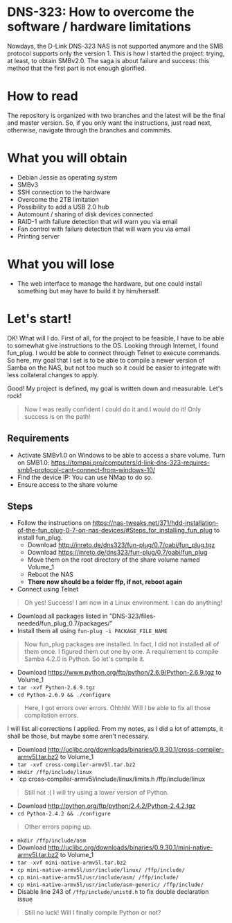 # DNS-323: How to overcome the software / hardware limitations
Nowdays, the D-Link DNS-323 NAS is not supported anymore and the SMB protocol supports only the version 1. This is how I started the project: trying, at least, to obtain SMBv2.0. The saga is about failure and success: this method that the first part is not enough glorified.

# How to read
The repository is organized with two branches and the latest will be the final and master version. So, if you only want the instructions, just read next, otherwise, navigate through the branches and commmits.

# What you will obtain
- Debian Jessie as operating system
- SMBv3
- SSH connection to the hardware
- Overcome the 2TB limitation
- Possibility to add a USB 2.0 hub
- Automount / sharing of disk devices connected
- RAID-1 with failure detection that will warn you via email
- Fan control with failure detection that will warn you via email
- Printing server

# What you will lose
- The web interface to manage the hardware, but one could install something but may have to build it by him/herself.

# Let's start!

OK! What will I do. First of all, for the project to be feasible, I have to be able to somewhat give instructions to the OS. Looking through Internet, I found fun_plug. I would be able to connect through Telnet to execute commands. So here, my goal that I set is to be able to compile a newer version of Samba on the NAS, but not too much so it could be easier to integrate with less collateral changes to apply.

Good! My project is defined, my goal is written down and measurable. Let's rock!

> Now I was really confident I could do it and I would do it! Only success is on the path!

## Requirements
- Activate SMBv1.0 on Windows to be able to access a share volume. Turn on SMB1.0: https://tompai.pro/computers/d-link-dns-323-requires-smb1-protocol-cant-connect-from-windows-10/
- Find the device IP: You can use NMap to do so.
- Ensure access to the share volume

## Steps
- Follow the instructions on https://nas-tweaks.net/371/hdd-installation-of-the-fun_plug-0-7-on-nas-devices/#Steps_for_installing_fun_plug to install fun_plug.
    - Download http://inreto.de/dns323/fun-plug/0.7/oabi/fun_plug.tgz
    - Download https://inreto.de/dns323/fun-plug/0.7/oabi/fun_plug
    - Move them on the root directory of the share volume named Volume_1
    - Reboot the NAS
    - **There now should be a folder ffp, if not, reboot again**
- Connect using Telnet

> Oh yes! Success! I am now in a Linux environment. I can do anything!

- Download all packages listed in "DNS-323/files-needed/fun_plug_0.7/packages/"
- Install them all using `fun-plug -i PACKAGE_FILE_NAME`

> Now fun_plug packages are installed. In fact, I did not installed all of them once. I figured them out one by one. A requirement to compile Samba 4.2.0 is Python. So let's compile it.

- Download https://www.python.org/ftp/python/2.6.9/Python-2.6.9.tgz to Volume_1
- `tar -xvf Python-2.6.9.tgz`
- `cd Python-2.6.9 && ./configure`

> Here, I got errors over errors. Ohhhh! Will I be able to fix all those compilation errors.

I will list all corrections I applied. From my notes, as I did a lot of attempts, it shall be those, but maybe some aren't necessary.

- Download http://uclibc.org/downloads/binaries/0.9.30.1/cross-compiler-armv5l.tar.bz2 to Volume_1
- `tar -xvf cross-compiler-armv5l.tar.bz2`
- `mkdir /ffp/include/linux`
- `cp cross-compiler-armv5l/include/linux/limits.h /ffp/include/linux

> Still not :( I will try using a lower version of Python.

- Download http://python.org/ftp/python/2.4.2/Python-2.4.2.tgz 
- `cd Python-2.4.2 && ./configure`

> Other errors poping up.

- `mkdir /ffp/include/asm`
- Download http://uclibc.org/downloads/binaries/0.9.30.1/mini-native-armv5l.tar.bz2 to Volume_1
- `tar -xvf mini-native-armv5l.tar.bz2`
- `cp mini-native-armv5l/usr/include/linux/ /ffp/include/`
- `cp mini-native-armv5l/usr/include/asm/ /ffp/include/`
- `cp mini-native-armv5l/usr/include/asm-generic/ /ffp/include/`
- Disable line 243 of `/ffp/include/unistd.h` to fix double declaration issue

> Still no luck! Will I finally compile Python or not?





